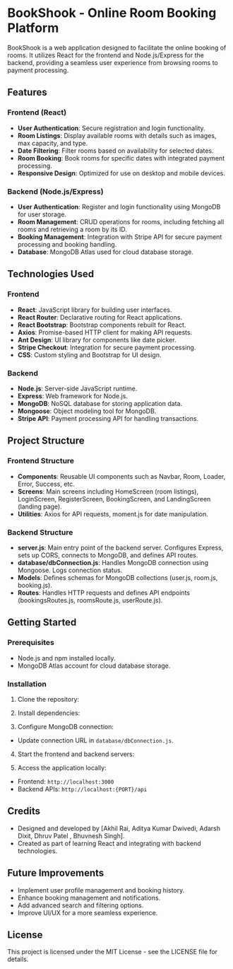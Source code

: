 # BookShook - Online Room Booking Platform

BookShook is a web application designed to facilitate the online booking of rooms. It utilizes React for the frontend and Node.js/Express for the backend, providing a seamless user experience from browsing rooms to payment processing.

## Features

### Frontend (React)

- **User Authentication**: Secure registration and login functionality.
- **Room Listings**: Display available rooms with details such as images, max capacity, and type.
- **Date Filtering**: Filter rooms based on availability for selected dates.
- **Room Booking**: Book rooms for specific dates with integrated payment processing.
- **Responsive Design**: Optimized for use on desktop and mobile devices.

### Backend (Node.js/Express)

- **User Authentication**: Register and login functionality using MongoDB for user storage.
- **Room Management**: CRUD operations for rooms, including fetching all rooms and retrieving a room by its ID.
- **Booking Management**: Integration with Stripe API for secure payment processing and booking handling.
- **Database**: MongoDB Atlas used for cloud database storage.

## Technologies Used

### Frontend

- **React**: JavaScript library for building user interfaces.
- **React Router**: Declarative routing for React applications.
- **React Bootstrap**: Bootstrap components rebuilt for React.
- **Axios**: Promise-based HTTP client for making API requests.
- **Ant Design**: UI library for components like date picker.
- **Stripe Checkout**: Integration for secure payment processing.
- **CSS**: Custom styling and Bootstrap for UI design.

### Backend

- **Node.js**: Server-side JavaScript runtime.
- **Express**: Web framework for Node.js.
- **MongoDB**: NoSQL database for storing application data.
- **Mongoose**: Object modeling tool for MongoDB.
- **Stripe API**: Payment processing API for handling transactions.

## Project Structure

### Frontend Structure

- **Components**: Reusable UI components such as Navbar, Room, Loader, Error, Success, etc.
- **Screens**: Main screens including HomeScreen (room listings), LoginScreen, RegisterScreen, BookingScreen, and LandingScreen (landing page).
- **Utilities**: Axios for API requests, moment.js for date manipulation.

### Backend Structure

- **server.js**: Main entry point of the backend server. Configures Express, sets up CORS, connects to MongoDB, and defines API routes.
- **database/dbConnection.js**: Handles MongoDB connection using Mongoose. Logs connection status.
- **Models**: Defines schemas for MongoDB collections (user.js, room.js, booking.js).
- **Routes**: Handles HTTP requests and defines API endpoints (bookingsRoutes.js, roomsRoute.js, userRoute.js).

## Getting Started

### Prerequisites

- Node.js and npm installed locally.
- MongoDB Atlas account for cloud database storage.

### Installation

1. Clone the repository:
2. Install dependencies:

3. Configure MongoDB connection:
- Update connection URL in `database/dbConnection.js`.

4. Start the frontend and backend servers:

5. Access the application locally:
- Frontend: `http://localhost:3000`
- Backend APIs: `http://localhost:{PORT}/api`

## Credits

- Designed and developed by [Akhil Rai, Aditya Kumar Dwivedi, Adarsh Dixit, Dhruv Patel , Bhuvnesh Singh].
- Created as part of learning React and integrating with backend technologies.

## Future Improvements

- Implement user profile management and booking history.
- Enhance booking management and notifications.
- Add advanced search and filtering options.
- Improve UI/UX for a more seamless experience.

## License

This project is licensed under the MIT License - see the LICENSE file for details.

